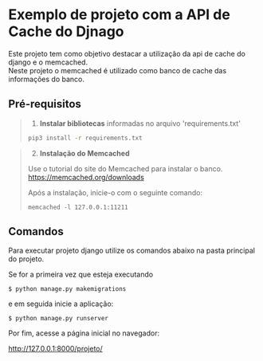 # Exemplo de projeto com a API de Cache do Djnago


Este projeto tem como objetivo destacar a utilização da api de cache do django e o memcached. 
<br>
Neste projeto o memcached é utilizado como banco de cache das informações do banco.


## Pré-requisitos

> 1. **Instalar bibliotecas** informadas no arquivo 'requirements.txt' 
>
> ```bash
> pip3 install -r requirements.txt
> ```

> 2. **Instalação do Memcached**
> 
> Use o tutorial do site do Memcached para instalar o banco. 
> https://memcached.org/downloads
> 
> Após a instalação, inicie-o com o seguinte comando:
> 
> ```memcached -l 127.0.0.1:11211```


## Comandos

Para executar projeto django utilize os comandos abaixo na pasta principal do projeto.

Se for a primeira vez que esteja executando 
```
$ python manage.py makemigrations
```

e em seguida inicie a aplicação:
```
$ python manage.py runserver
```

Por fim, acesse a página inicial no navegador: 

http://127.0.0.1:8000/projeto/

